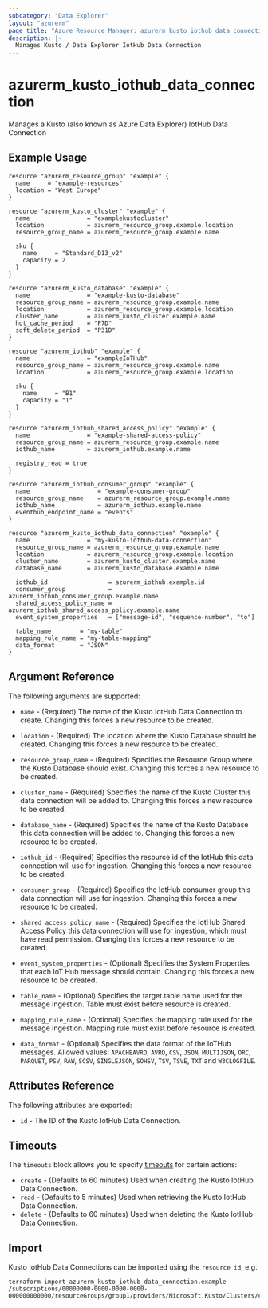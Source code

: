 ```yaml
---
subcategory: "Data Explorer"
layout: "azurerm"
page_title: "Azure Resource Manager: azurerm_kusto_iothub_data_connection"
description: |-
  Manages Kusto / Data Explorer IotHub Data Connection
---
```


# azurerm_kusto_iothub_data_connection

Manages a Kusto (also known as Azure Data Explorer) IotHub Data Connection

## Example Usage

```hcl
resource "azurerm_resource_group" "example" {
  name     = "example-resources"
  location = "West Europe"
}

resource "azurerm_kusto_cluster" "example" {
  name                = "examplekustocluster"
  location            = azurerm_resource_group.example.location
  resource_group_name = azurerm_resource_group.example.name

  sku {
    name     = "Standard_D13_v2"
    capacity = 2
  }
}

resource "azurerm_kusto_database" "example" {
  name                = "example-kusto-database"
  resource_group_name = azurerm_resource_group.example.name
  location            = azurerm_resource_group.example.location
  cluster_name        = azurerm_kusto_cluster.example.name
  hot_cache_period    = "P7D"
  soft_delete_period  = "P31D"
}

resource "azurerm_iothub" "example" {
  name                = "exampleIoTHub"
  resource_group_name = azurerm_resource_group.example.name
  location            = azurerm_resource_group.example.location

  sku {
    name     = "B1"
    capacity = "1"
  }
}

resource "azurerm_iothub_shared_access_policy" "example" {
  name                = "example-shared-access-policy"
  resource_group_name = azurerm_resource_group.example.name
  iothub_name         = azurerm_iothub.example.name

  registry_read = true
}

resource "azurerm_iothub_consumer_group" "example" {
  name                   = "example-consumer-group"
  resource_group_name    = azurerm_resource_group.example.name
  iothub_name            = azurerm_iothub.example.name
  eventhub_endpoint_name = "events"
}

resource "azurerm_kusto_iothub_data_connection" "example" {
  name                = "my-kusto-iothub-data-connection"
  resource_group_name = azurerm_resource_group.example.name
  location            = azurerm_resource_group.example.location
  cluster_name        = azurerm_kusto_cluster.example.name
  database_name       = azurerm_kusto_database.example.name

  iothub_id                 = azurerm_iothub.example.id
  consumer_group            = azurerm_iothub_consumer_group.example.name
  shared_access_policy_name = azurerm_iothub_shared_access_policy.example.name
  event_system_properties   = ["message-id", "sequence-number", "to"]

  table_name        = "my-table"
  mapping_rule_name = "my-table-mapping"
  data_format       = "JSON"
}
```

## Argument Reference

The following arguments are supported:

* `name` - (Required) The name of the Kusto IotHub Data Connection to create. Changing this forces a new resource to be created.

* `location` - (Required) The location where the Kusto Database should be created. Changing this forces a new resource to be created.

* `resource_group_name` - (Required) Specifies the Resource Group where the Kusto Database should exist. Changing this forces a new resource to be created.

* `cluster_name` - (Required) Specifies the name of the Kusto Cluster this data connection will be added to. Changing this forces a new resource to be created.

* `database_name` - (Required) Specifies the name of the Kusto Database this data connection will be added to. Changing this forces a new resource to be created.

* `iothub_id` - (Required) Specifies the resource id of the IotHub this data connection will use for ingestion. Changing this forces a new resource to be created.

* `consumer_group` - (Required) Specifies the IotHub consumer group this data connection will use for ingestion. Changing this forces a new resource to be created.

* `shared_access_policy_name` - (Required) Specifies the IotHub Shared Access Policy this data connection will use for ingestion, which must have read permission. Changing this forces a new resource to be created.

* `event_system_properties` - (Optional) Specifies the System Properties that each IoT Hub message should contain. Changing this forces a new resource to be created.

* `table_name` - (Optional) Specifies the target table name used for the message ingestion. Table must exist before resource is created.

* `mapping_rule_name` - (Optional) Specifies the mapping rule used for the message ingestion. Mapping rule must exist before resource is created.

* `data_format` - (Optional) Specifies the data format of the IoTHub messages. Allowed values: `APACHEAVRO`, `AVRO`, `CSV`, `JSON`, `MULTIJSON`, `ORC`, `PARQUET`, `PSV`, `RAW`, `SCSV`, `SINGLEJSON`, `SOHSV`, `TSV`, `TSVE`, `TXT` and `W3CLOGFILE`.

## Attributes Reference

The following attributes are exported:

* `id` - The ID of the Kusto IotHub Data Connection.

## Timeouts

The `timeouts` block allows you to specify [timeouts](https://www.terraform.io/docs/configuration/resources.html#timeouts) for certain actions:

* `create` - (Defaults to 60 minutes) Used when creating the Kusto IotHub Data Connection.
* `read` - (Defaults to 5 minutes) Used when retrieving the Kusto IotHub Data Connection.
* `delete` - (Defaults to 60 minutes) Used when deleting the Kusto IotHub Data Connection.

## Import

Kusto IotHub Data Connections can be imported using the `resource id`, e.g.

```shell
terraform import azurerm_kusto_iothub_data_connection.example /subscriptions/00000000-0000-0000-0000-000000000000/resourceGroups/group1/providers/Microsoft.Kusto/Clusters/cluster1/Databases/database1/DataConnections/dataConnection1
```
